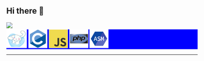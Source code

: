 ## Hi there 👋
<style>
  .tecnologias{
  background-color:blue;
  }
</style>

<img src = 'https://github.com/MarikIshtar007/MarikIshtar007/blob/master/images/python2.png' height='30'/> 

<div class="tecnologias">
  <img src="https://github.com/usagi143/usagi143/blob/main/src/cinnamoroll.png?raw=true" height="50"/>
  <img src="https://github.com/usagi143/usagi143/blob/main/src/c-original.svg?raw=true" height="50"/>
  <img src="https://github.com/usagi143/usagi143/blob/main/src/js.svg?raw=true" height="50"/>
  <img src="https://github.com/usagi143/usagi143/blob/main/src/php.svg?raw=true" height="50"/>
  <img src="https://github.com/usagi143/usagi143/blob/main/src/icons8-assembly-96.png?raw=true" height="50"/>
</div>

<hr>
